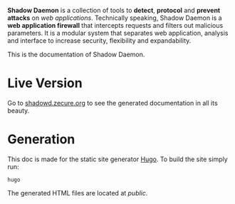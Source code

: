 **Shadow Daemon** is a collection of tools to **detect**, **protocol** and **prevent** **attacks** on *web applications*. Technically speaking, Shadow Daemon is a **web application firewall** that intercepts requests and filters out malicious parameters. It is a modular system that separates web application, analysis and interface to increase security, flexibility and expandability.

This is the documentation of Shadow Daemon.

# Live Version
Go to [shadowd.zecure.org](https://shadowd.zecure.org/) to see the generated documentation in all its beauty.

# Generation
This doc is made for the static site generator [Hugo](https://gohugo.io/).
To build the site simply run:

    hugo

The generated HTML files are located at *public*.
